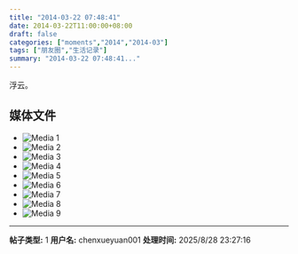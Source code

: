 ```yaml
---
title: "2014-03-22 07:48:41"
date: 2014-03-22T11:00:00+08:00
draft: false
categories: ["moments","2014","2014-03"]
tags: ["朋友圈","生活记录"]
summary: "2014-03-22 07:48:41..."
---
```


浮云。

## 媒体文件

- ![Media 1](/Moments/photos/2014-03-22/201403220748410.jpg)
- ![Media 2](/Moments/photos/2014-03-22/201403220748411.jpg)
- ![Media 3](/Moments/photos/2014-03-22/201403220748412.jpg)
- ![Media 4](/Moments/photos/2014-03-22/201403220748413.jpg)
- ![Media 5](/Moments/photos/2014-03-22/201403220748414.jpg)
- ![Media 6](/Moments/photos/2014-03-22/201403220748415.jpg)
- ![Media 7](/Moments/photos/2014-03-22/201403220748416.jpg)
- ![Media 8](/Moments/photos/2014-03-22/201403220748417.jpg)
- ![Media 9](/Moments/photos/2014-03-22/201403220748418.jpg)

---

**帖子类型:** 1
**用户名:** chenxueyuan001
**处理时间:** 2025/8/28 23:27:16